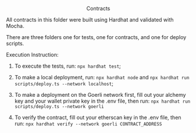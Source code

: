 <p align="center">
Contracts
</p>

All contracts in this folder were built using Hardhat and validated with Mocha.

There are three folders one for tests, one for contracts, and one for deploy scripts.

Execution Instruction:

1. To execute the tests, run: `npx hardhat test`;

2. To make a local deployment, run: `npx hardhat node` and `npx hardhat run scripts/deploy.ts --network localhost`;

3. To make a deployment on the Goerli network first, fill out your alchemy key and your wallet private key in the .env file, then run: `npx hardhat run scripts/deploy.ts --network goerli`

4. To verify the contract, fill out your etherscan key in the .env file, then run: `npx hardhat verify --network goerli CONTRACT_ADDRESS`
